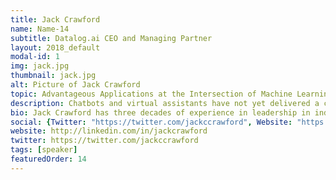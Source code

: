 ```yaml
---
title: Jack Crawford
name: Name-14
subtitle: Datalog.ai CEO and Managing Partner
layout: 2018_default
modal-id: 1
img: jack.jpg
thumbnail: jack.jpg
alt: Picture of Jack Crawford
topic: Advantageous Applications at the Intersection of Machine Learning and Natural Language Understanding
description: Chatbots and virtual assistants have not yet delivered a competitive advantage to businesses. Learn how to create a roadmap to advance beyond current obstacles to success. See how machine learning marvels such as human sentiment discovery, behavioral prediction, and anomaly detection can work with conversational AI to accelerate the attainment of benefits for your enterprise.
bio: Jack Crawford has three decades of experience in leadership in industry, entrepreneurship (formed three companies), and technology consulting. Currently leading an services and technology platform firm which is delivering cost savings and business process improvements through the application of AI solutions to current enterprise problems. Jack is skilled in business strategy, machine learning, behavioral prediction, consumer analysis, and process automation. Jack regularly speaks at industry conferences on AI, employee engagement & the digital transformation of customer experiences. Prior to Datalog.ai, Jack was VP, Business Intelligence and AI Solutions at Saama Technologies, Senior Principal, Customer Experience Solutions at Cognizant, Sr. Director, Commercial Operations & Information Services at Allergan, Senior Manager of Quality, Security, & Compliance at Gilead Sciences, and Managing Director at Managed Ventures.
social: {Twitter: "https://twitter.com/jackccrawford", Website: "https://www.linkedin.com/in/betsabebotaitis/", Linkedin: "http://linkedin.com/in/jackcrawford" }
website: http://linkedin.com/in/jackcrawford
twitter: https://twitter.com/jackccrawford
tags: [speaker]
featuredOrder: 14
---
```


